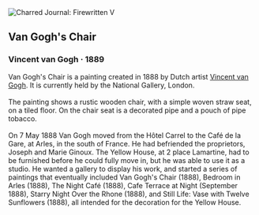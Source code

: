 <div class="artwork-of-the-day">
  <div class="container">
    <div class="img-wrapper">
      <img
        src="https://uploads0.wikiart.org/images/vincent-van-gogh/van-gogh-s-chair-1889.jpg!Large.jpg"
        alt="Charred Journal: Firewritten V" />
    </div>
    <div class="artwork-detail">
      <div class="artwork-origin"> 
        <h2 class="artwork-name">Van Gogh's Chair</h2>
        <h3 class="artist">
          Vincent van Gogh
                    ·  1889
        </h3>
      </div>
      <p class="description">
        <span class="artwork-description-text ng-binding" ng-bind-html="viewModel.ArtworkOfTheDay.Description | unsafe">Van Gogh's Chair is a painting created in 1888 by Dutch artist <a target="_blank" href="/en/vincent-van-gogh">Vincent van Gogh</a>. It is currently held by the National Gallery, London.
<br>
<br>The painting shows a rustic wooden chair, with a simple woven straw seat, on a tiled floor. On the chair seat is a decorated pipe and a pouch of pipe tobacco.
<br>
<br>On 7 May 1888 Van Gogh moved from the Hôtel Carrel to the Café de la Gare, at Arles, in the south of France. He had befriended the proprietors, Joseph and Marie Ginoux. The Yellow House, at 2 place Lamartine, had to be furnished before he could fully move in, but he was able to use it as a studio. He wanted a gallery to display his work, and started a series of paintings that eventually included Van Gogh's Chair (1888), Bedroom in Arles (1888), The Night Café (1888), Cafe Terrace at Night (September 1888), Starry Night Over the Rhone (1888), and Still Life: Vase with Twelve Sunflowers (1888), all intended for the decoration for the Yellow House.</span>
                        <div class="text-shadow-container" ng-show="showShadow" style=""></div>
      </p>
    </div>
  </div>

</div>
